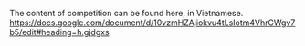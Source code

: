 The content of competition can be found here, in Vietnamese. 
https://docs.google.com/document/d/10vzmHZAjiokvu4tLsIotm4VhrCWgv7b5/edit#heading=h.gjdgxs 
